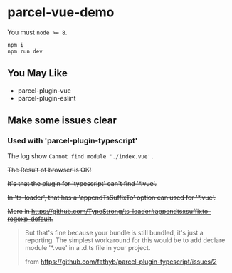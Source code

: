 # parcel-vue-demo

You must `node >= 8`.

```
npm i
npm run dev
```

## You May Like

* parcel-plugin-vue
* parcel-plugin-eslint

## Make some issues clear

### Used with 'parcel-plugin-typescript'

The log show `Cannot find module './index.vue'.`

~~The Result of browser is OK!~~

~~It's that the plugin for 'typescript' can't find '*.vue'.~~

~~In 'ts-loader', that has a 'appendTsSuffixTo' option can used for '*.vue'.~~

~~More in https://github.com/TypeStrong/ts-loader#appendtsxsuffixto-regexp-default.~~

> But that's fine because your bundle is still bundled, it's just a reporting. The simplest workaround for this would be to add declare module '*.vue' in a .d.ts file in your project.
> 
> from https://github.com/fathyb/parcel-plugin-typescript/issues/2
